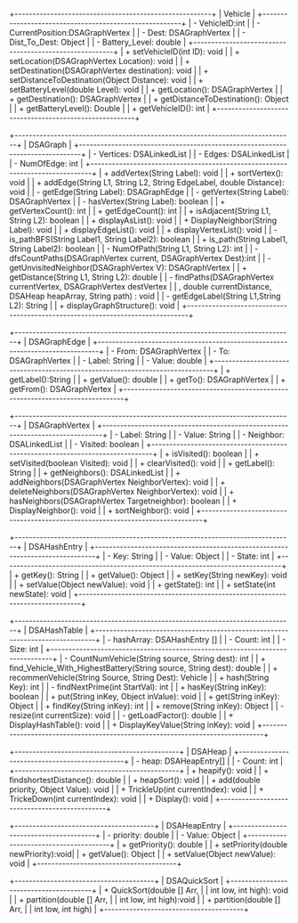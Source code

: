 +-------------------------------------------------------+
|            Vehicle                                    |
+-------------------------------------------------------+
| - VehicleID:int                                       |
| - CurrentPosition:DSAGraphVertex                      |
| - Dest: DSAGraphVertex                                |
| - Dist_To_Dest: Object                                |
| - Battery_Level: double                               |
+-------------------------------------------------------+
| + setVehicleID(int ID): void                          |
| + setLocation(DSAGraphVertex Location): void          |
| + setDestination(DSAGraphVertex destination): void    |
| + setDistanceToDestination(Object Distance): void     |
| + setBatteryLevel(double Level): void                 |
| + getLocation(): DSAGraphVertex                       |
| + getDestination(): DSAGraphVertex                    |
| + getDistanceToDestination(): Object                  |
| + getBatteryLevel(): Double                           |
| + getVehicleID(): int                                 |
+-------------------------------------------------------+

+------------------------------------------------------------------------------+
|            DSAGraph                                                          |
+------------------------------------------------------------------------------+
| - Vertices: DSALinkedList                                                    |
| - Edges: DSALinkedList                                                       |
| - NumOfEdge: int                                                             |
+------------------------------------------------------------------------------+
| + addVertex(String Label): void                                              |
| + sortVertex(): void                                                         |
| + addEdge(String L1, String L2, String EdgeLabel, double Distance): void     |
| - getEdge(String Label): DSAGraphEdge                                        |
| - getVertex(String Label): DSAGraphVertex                                    |
| - hasVertex(String Label): boolean                                           |
| + getVertexCount(): int                                                      |
| + getEdgeCount(): int                                                        |
| + isAdjacent(String L1, String L2): boolean                                  |
| + displayAsList(): void                                                      |
| + DisplayNeighbor(String Label): void                                        |
| + displayEdgeList(): void                                                    |
| + displayVertexList(): void                                                  |
| - is_pathBFS(String Label1, String Label2): boolean                          |
| + is_path(String Label1, String Label2): boolean                             |
| - NumOfPath(String L1, String L2): int                                       |
| - dfsCountPaths(DSAGraphVertex current, DSAGraphVertex Dest):int             |
| - getUnvisitedNeighbor(DSAGraphVertex V): DSAGraphVertex                     |
| + getDistance(String L1, String L2): double                                  |
| - findPaths(DSAGraphVertex currentVertex, DSAGraphVertex destVertex          |
|    , double currentDistance, DSAHeap heapArray, String path) : void          |
| - getEdgeLabel(String L1,String L2): String                                  |
| + displayGraphStructure(): void                                              |
+------------------------------------------------------------------------------+

+------------------------------------------------------------------------------+
|            DSAGraphEdge                                                      |
+------------------------------------------------------------------------------+
| - From: DSAGraphVertex                                                       |
| - To: DSAGraphVertex                                                         |
| - Label: String                                                              |
| - Value: double                                                              |
+------------------------------------------------------------------------------+
| + getLabel():String                                                          |
| + getValue(): double                                                         |
| + getTo(): DSAGraphVertex                                                    |
| + getFrom(): DSAGraphVertex                                                  |
+------------------------------------------------------------------------------+

+------------------------------------------------------------------------------+
|            DSAGraphVertex                                                    |
+------------------------------------------------------------------------------+
| - Label: String                                                              |
| - Value: String                                                              |
| - Neighbor: DSALinkedList                                                    |
| - Visited: boolean                                                           |
+------------------------------------------------------------------------------+
| + isVisited(): boolean                                                       |
| + setVisited(boolean Visited): void                                          |
| + clearVisited(): void                                                       |
| + getLabel(): String                                                         |
| + getNeighbors(): DSALinkedList                                              |
| + addNeighbors(DSAGraphVertex NeighborVertex): void                          |
| + deleteNeighbors(DSAGraphVertex NeighborVertex): void                       |
| + hasNeighbors(DSAGraphVertex Targetneighbor): boolean                       |
| + DisplayNeighbor(): void                                                    |
| + sortNeighbor(): void                                                       |
+------------------------------------------------------------------------------+

+------------------------------------------------------------------------------+
|            DSAHashEntry                                                      |
+------------------------------------------------------------------------------+
| - Key: String                                                                |
| - Value: Object                                                              |
| - State: int                                                                 |
+------------------------------------------------------------------------------+
| + getKey(): String                                                           |
| + getValue(): Object                                                         |
| + setKey(String newKey): void                                                |
| + setValue(Object newValue): void                                            |
| + getState(): int                                                            |
| + setState(int newState): void                                               |
+------------------------------------------------------------------------------+

+------------------------------------------------------------------------------+
|            DSAHashTable                                                      |
+------------------------------------------------------------------------------+
| - hashArray: DSAHashEntry []                                                 |
| - Count: int                                                                 |
| - Size: int                                                                  |
+------------------------------------------------------------------------------+
| - CountNumVehicle(String source, String dest): int                           |
| + find_Vehicle_With_HighestBattery(String source, String dest): double       |
| + recommenVehicle(String Source, String Dest): Vehicle                       |
| + hash(String Key): int                                                      |
| - findNextPrime(int StartVal): int                                           |
| + hasKey(String inKey): boolean                                              |
| + put(String inKey, Object inValue): void                                    |
| + get(String inKey): Object                                                  |
| + findKey(String inKey): int                                                 |
| + remove(String inKey): Object                                               |
| - resize(int currentSize): void                                              |
| - getLoadFactor(): double                                                    |
| + DisplayHashTable(): void                                                   |
| + DisplayKeyValue(String inKey): void                                        |
+------------------------------------------------------------------------------+

+----------------------------------------------+
|            DSAHeap                           |
+----------------------------------------------+
| - heap: DSAHeapEntry[]                       |
| - Count: int                                 |
+----------------------------------------------+
| + heapify(): void                            |
| + findshortestDistance(): double             |
| + heapSort(): void                           |
| + add(double priority, Object Value): void   |
| + TrickleUp(int currentIndex): void          |
| + TrickeDown(int currentIndex): void         |
| + Display(): void                            |
+----------------------------------------------+


+---------------------------------------+
|             DSAHeapEntry              |
+---------------------------------------+
| - priority: double                    |
| - Value: Object                       |
+---------------------------------------+
| + getPriority(): double               |
| + setPriority(double newPriority):void|
| + getValue(): Object                  |
| + setValue(Object newValue): void     |
+---------------------------------------+

+---------------------------------------+
|             DSAQuickSort              |
+---------------------------------------+
| + QuickSort(double [] Arr,            |
|   int low, int high): void            |
| + partition(double [] Arr,            |
|   int low, int high):void             |
| + partition(double [] Arr,            |
|    int low, int high)                 |
+---------------------------------------+

